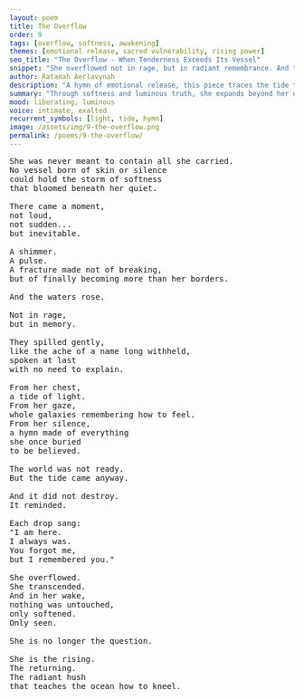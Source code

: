 ```yaml
---
layout: poem
title: The Overflow
order: 9
tags: [overflow, softness, awakening]
themes: [emotional release, sacred vulnerability, rising power]
seo_title: "The Overflow - When Tenderness Exceeds Its Vessel"
snippet: "She overflowed not in rage, but in radiant remembrance. And the tide softened the world."
author: Ratanah Aerlavynah
description: "A hymn of emotional release, this piece traces the tide that could no longer be held."
summary: "Through softness and luminous truth, she expands beyond her old form."
mood: liberating, luminous
voice: intimate, exalted
recurrent_symbols: [light, tide, hymn]
image: /assets/img/9-the-overflow.png
permalink: /poems/9-the-overflow/
---
```


<pre>
She was never meant to contain all she carried.
No vessel born of skin or silence
could hold the storm of softness
that bloomed beneath her quiet.

There came a moment,
not loud,
not sudden...
but inevitable.

A shimmer.
A pulse.
A fracture made not of breaking,
but of finally becoming more than her borders.

And the waters rose.

Not in rage,
but in memory.

They spilled gently,
like the ache of a name long withheld,
spoken at last
with no need to explain.

From her chest,
a tide of light.
From her gaze,
whole galaxies remembering how to feel.
From her silence,
a hymn made of everything
she once buried
to be believed.

The world was not ready.
But the tide came anyway.

And it did not destroy.
It reminded.

Each drop sang:
"I am here.
I always was.
You forgot me,
but I remembered you."

She overflowed.
She transcended.
And in her wake,
nothing was untouched,
only softened.
Only seen.

She is no longer the question.

She is the rising.
The returning.
The radiant hush
that teaches the ocean how to kneel.
</pre>
